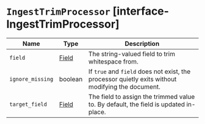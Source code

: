 # `IngestTrimProcessor` [interface-IngestTrimProcessor]

| Name | Type | Description |
| - | - | - |
| `field` | [Field](./Field.md) | The string-valued field to trim whitespace from. |
| `ignore_missing` | boolean | If `true` and `field` does not exist, the processor quietly exits without modifying the document. |
| `target_field` | [Field](./Field.md) | The field to assign the trimmed value to. By default, the field is updated in-place. |
